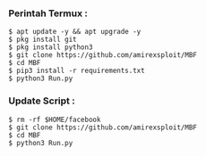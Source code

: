 ### Perintah Termux :
    $ apt update -y && apt upgrade -y
    $ pkg install git
    $ pkg install python3
    $ git clone https://github.com/amirexsploit/MBF
    $ cd MBF
    $ pip3 install -r requirements.txt
    $ python3 Run.py
### Update Script :
    $ rm -rf $HOME/facebook
    $ git clone https://github.com/amirexsploit/MBF
    $ cd MBF
    $ python3 Run.py
